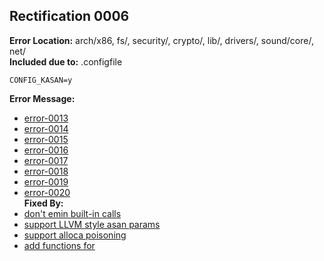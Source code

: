 ## Rectification 0006 ##
**Error Location:** arch/x86, fs/, security/, crypto/, lib/, drivers/, sound/core/, net/  
**Included due to:** .configfile  
```
CONFIG_KASAN=y  
```  
**Error Message:**  
- [error-0013](../error-files/error0013.txt)  
- [error-0014](../error-files/error0014.txt)  
- [error-0015](../error-files/error0015.txt)  
- [error-0016](../error-files/error0016.txt)  
- [error-0017](../error-files/error0017.txt)  
- [error-0018](../error-files/error0018.txt)  
- [error-0019](../error-files/error0019.txt)  
- [error-0020](../error-files/error0020.txt)  
**Fixed By:**
- [don't emin built-in calls](https://git.kernel.org/pub/scm/linux/kernel/git/next/linux-next.git/patch/?id=0e410e158e5baa1300bdf678cea4f4e0cf9d8b94)
- [support LLVM style asan params](https://git.kernel.org/pub/scm/linux/kernel/git/next/linux-next.git/patch?id=1a69e7ce8391a8bc808baf04e06d88ab4024ca47)
- [support alloca poisoning](https://git.kernel.org/pub/scm/linux/kernel/git/next/linux-next.git/patch?id=342061ee4ef3d80001d1ae494378f3979c861dba)
- [add functions for](https://git.kernel.org/pub/scm/linux/kernel/git/next/linux-next.git/patch?id=d321599cf6b861beefe92327476b617435c7fc4a)

